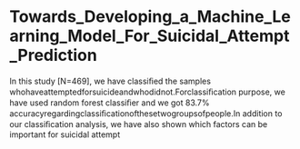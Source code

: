 # Towards_Developing_a_Machine_Learning_Model_For_Suicidal_Attempt_Prediction
 In this study [N=469], we have classiﬁed the samples whohaveattemptedforsuicideandwhodidnot.Forclassiﬁcation purpose, we have used random forest classiﬁer and we got 83.7% accuracyregardingclassiﬁcationofthesetwogroupsofpeople.In addition to our classiﬁcation analysis, we have also shown which factors can be important for suicidal attempt
